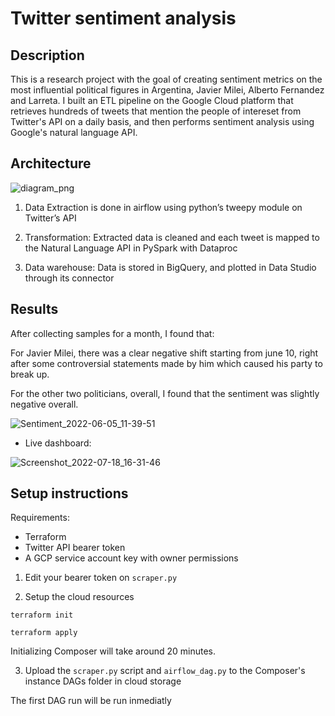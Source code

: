 # Twitter sentiment analysis

## Description

This is a research project with the goal of creating sentiment metrics on the most influential political figures in Argentina, Javier Milei, Alberto Fernandez and Larreta. I built an ETL pipeline on the Google Cloud platform that retrieves hundreds of tweets that mention the people of intereset from Twitter's API on a daily basis, and then performs sentiment analysis using Google's natural language API.

## Architecture

![diagram_png](https://user-images.githubusercontent.com/66125885/172054167-ba6eb893-6149-4c08-994a-f72d0e7ff68b.png)


1. Data Extraction is done in airflow using python’s tweepy module on Twitter’s API

2. Transformation: Extracted data is cleaned and each tweet is mapped to the Natural Language API in PySpark with Dataproc

3. Data warehouse: Data is stored in BigQuery, and plotted in Data Studio through its connector


## Results

After collecting samples for a month, I found that:

For Javier Milei, there was a clear negative shift starting from june 10, right after some controversial statements made by him which caused his party to break up.

For the other two politicians, overall, I found that the sentiment was slightly negative overall.


![Sentiment_2022-06-05_11-39-51](https://user-images.githubusercontent.com/66125885/172055967-6d505416-a747-4bb6-a435-5fad174e6ef8.png)


- Live dashboard:

![Screenshot_2022-07-18_16-31-46](https://user-images.githubusercontent.com/66125885/179602644-1dc18428-21ec-4ee8-b512-809524f4de41.png)



## Setup instructions
Requirements:
- Terraform
- Twitter API bearer token
- A GCP service account key with owner permissions

1. Edit your bearer token on `scraper.py`

2. Setup the cloud resources

```
terraform init
```
```
terraform apply
```

Initializing Composer will take around 20 minutes.

3. Upload the `scraper.py` script and `airflow_dag.py` to the Composer's instance DAGs folder in cloud storage



The first DAG run will be run inmediatly
